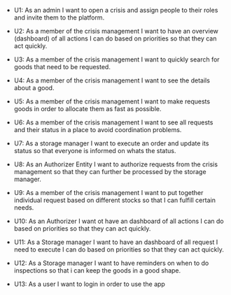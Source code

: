 - U1: As an admin I want to open a crisis and assign people to their roles and invite them to the platform.
- U2: As a member of the crisis management I want to have an overview (dashboard) of all actions I can do based on priorities so that they can act quickly.
- U3: As a member of the crisis management I want to quickly search for goods that need to be requested.
- U4: As a member of the crisis management I want to see the details about a good.
- U5: As a member of the crisis management I want to make requests goods in order to allocate them as fast as possible.
- U6: As a member of the crisis management I want to see all requests and their status in a place to avoid coordination problems.
- U7: As a storage manager I want to execute an order and update its status so that everyone is informed on whats the status.
- U8: As an Authorizer Entity I want to authorize requests from the crisis management so that they can further be processed by the storage manager.
- U9: As a member of the crisis management I want to put together individual request based on different stocks so that I can fulfill certain needs.
- U10: As an Authorizer I want ot have an dashboard of all actions I can do based on priorities so that they can act quickly.
- U11: As a Storage manager I want to have an dashboard of all request I need to execute I can do based on priorities so that they can act quickly.
- U12: As a Storage manager I want to have reminders on when to do inspections so that i can keep the goods in a good shape.

- U13: As a user I want to login in order to use the app
